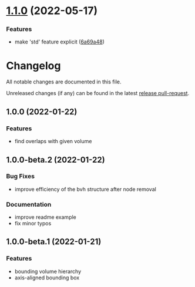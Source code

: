 # [1.1.0](https://github.com/jcornaz/bvh-arena/compare/v1.0.0...v1.1.0) (2022-05-17)


### Features

* make 'std' feature explicit ([6a69a48](https://github.com/jcornaz/bvh-arena/commit/6a69a48f7f1e2742f568e0539034ce2a4372604d))

# Changelog

All notable changes are documented in this file.

Unreleased changes (if any) can be found in the latest [release pull-request].

[release pull-request]: https://github.com/jcornaz/bvh-arena/pulls?q=is%3Apr+is%3Aopen+label%3A%22autorelease%3A+pending%22

## 1.0.0 (2022-01-22)

### Features

* find overlaps with given volume 


## 1.0.0-beta.2 (2022-01-22)

### Bug Fixes

- improve efficiency of the bvh structure after node removal


### Documentation

- improve readme example
- fix minor typos


## 1.0.0-beta.1 (2022-01-21)

### Features

* bounding volume hierarchy
* axis-aligned bounding box
